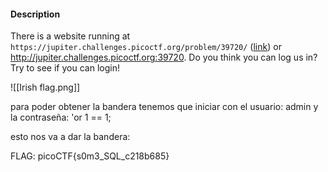 
#### Description

There is a website running at `https://jupiter.challenges.picoctf.org/problem/39720/` ([link](https://jupiter.challenges.picoctf.org/problem/39720/)) or http://jupiter.challenges.picoctf.org:39720. Do you think you can log us in? Try to see if you can login!


![[Irish flag.png]]

para poder obtener la bandera tenemos que iniciar con el usuario: admin y la
contraseña: 'or 1 == 1;

esto nos va a dar la bandera:


FLAG:
picoCTF{s0m3_SQL_c218b685}